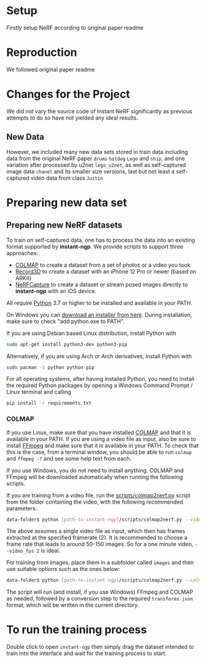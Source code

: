 # Setup
Firstly setup NeRF according to original paper readme

# Reproduction

We followed original paper readme

# Changes for the Project

We did not vary the source code of Instant NeRF significantly as previous attempts to do so have not yielded any ideal results.

## New Data

However, we included many new data sets stored in train data including data from the original NeRF paper `drums` `hotdog` `Lego` and `ship`,
and one variation after processed by u2net `lego_u2net`, as well as self-captured image data `chanel` and its smaller size versions, last but not least
a self-captured video data from class `Justin`

# Preparing new data set

## Preparing new NeRF datasets

To train on self-captured data, one has to process the data into an existing format supported by __instant-ngp__. We provide scripts to support three approaches:
- [COLMAP](#COLMAP) to create a dataset from a set of photos or a video you took
- [Record3D](#Record3D) to create a dataset with an iPhone 12 Pro or newer (based on ARKit)
- [NeRFCapture](#NeRFCapture) to create a dataset or stream posed images directly to __instant-ngp__ with an iOS device.

All require [Python](https://www.python.org/) 3.7 or higher to be installed and available in your PATH.

On Windows you can [download an installer from here](https://www.python.org/downloads/). During installation, make sure to check "add python.exe to PATH".

If you are using Debian based Linux distribution, install Python with
```sh
sudo apt-get install python3-dev python3-pip
```

Alternatively, if you are using Arch or Arch derivatives, install Python with
```sh
sudo pacman -S python python-pip
```

For all operating systems, after having installed Python, you need to install the required Python packages by opening a Windows Command Prompt / Linux terminal and calling
```sh
pip install -r requirements.txt
```

### COLMAP

If you use Linux, make sure that you have installed [COLMAP](https://colmap.github.io/) and that it is available in your PATH. If you are using a video file as input, also be sure to install [FFmpeg](https://www.ffmpeg.org/) and make sure that it is available in your PATH.
To check that this is the case, from a terminal window, you should be able to run `colmap` and `ffmpeg -?` and see some help text from each.

If you use Windows, you do not need to install anything. COLMAP and FFmpeg will be downloaded automatically when running the following scripts.

If you are training from a video file, run the [scripts/colmap2nerf.py](/scripts/colmap2nerf.py) script from the folder containing the video, with the following recommended parameters:

```sh
data-folder$ python [path-to-instant-ngp]/scripts/colmap2nerf.py --video_in <filename of video> --video_fps 2 --run_colmap --aabb_scale 32
```

The above assumes a single video file as input, which then has frames extracted at the specified framerate (2). It is recommended to choose a frame rate that leads to around 50-150 images. So for a one minute video, `--video_fps 2` is ideal.

For training from images, place them in a subfolder called `images` and then use suitable options such as the ones below:

```sh
data-folder$ python [path-to-instant-ngp]/scripts/colmap2nerf.py --colmap_matcher exhaustive --run_colmap --aabb_scale 32
```

The script will run (and install, if you use Windows) FFmpeg and COLMAP as needed, followed by a conversion step to the required `transforms.json` format, which will be written in the current directory. 

# To run the training process

Double click to open `instant-ngp` then simply drag the dataset intended to train into the interface and wait for the training process to start.
